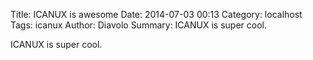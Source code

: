 Title: ICANUX is awesome
Date: 2014-07-03 00:13
Category: localhost
Tags: icanux
Author: Diavolo
Summary: ICANUX is super cool.

ICANUX is super cool.
